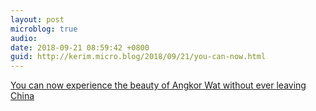 ```yaml
---
layout: post
microblog: true
audio: 
date: 2018-09-21 08:59:42 +0800
guid: http://kerim.micro.blog/2018/09/21/you-can-now.html
---
```

[You can now experience the beauty of Angkor Wat without ever leaving China](https://shanghai.ist/2018/09/18/look-fake-angkor-wat-opens-in-nanning/)
